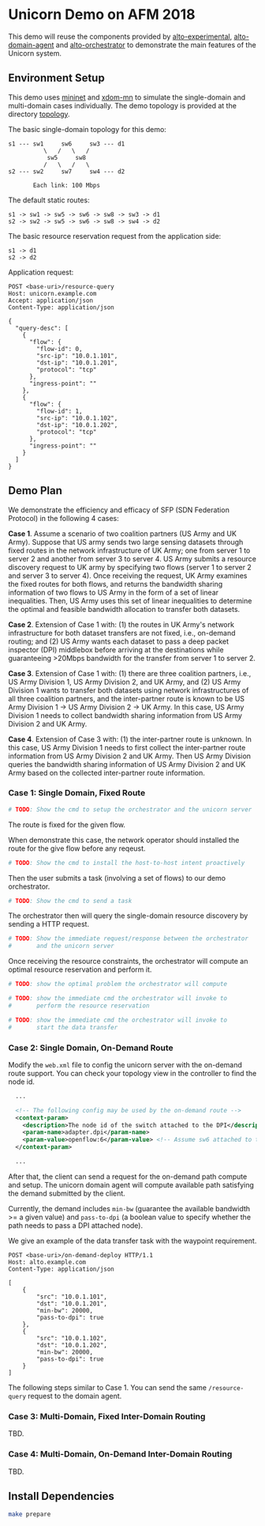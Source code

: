 # Unicorn Demo on AFM 2018

This demo will reuse the components provided by
[alto-experimental](https://github.com/openalto/alto-experimental),
[alto-domain-agent](https://github.com/openalto/alto-domain-agent) and
[alto-orchestrator](https://github.com/openalto/alto-orchestrator) to
demonstrate the main features of the Unicorn system.

## Environment Setup

This demo uses [mininet](https://github.com/mininet/mininet) and
[xdom-mn](https://github.com/openalto/xdom-mn) to simulate the single-domain
and multi-domain cases individually. The demo topology is provided at the
directory
[topology](https://github.com/openalto/demo-utils/tree/afm2018/topology).

The basic single-domain topology for this demo:

```
s1 --- sw1     sw6     sw3 --- d1
          \   /   \   /
           sw5     sw8
          /   \   /   \
s2 --- sw2     sw7     sw4 --- d2

       Each link: 100 Mbps
```

The default static routes:

```
s1 -> sw1 -> sw5 -> sw6 -> sw8 -> sw3 -> d1
s2 -> sw2 -> sw5 -> sw6 -> sw8 -> sw4 -> d2
```

The basic resource reservation request from the application side:

```
s1 -> d1
s2 -> d2
```

Application request:

``` http
POST <base-uri>/resource-query
Host: unicorn.example.com
Accept: application/json
Content-Type: application/json

{
  "query-desc": [
    {
      "flow": {
        "flow-id": 0,
        "src-ip": "10.0.1.101",
        "dst-ip": "10.0.1.201",
        "protocol": "tcp"
      },
      "ingress-point": ""
    },
    {
      "flow": {
        "flow-id": 1,
        "src-ip": "10.0.1.102",
        "dst-ip": "10.0.1.202",
        "protocol": "tcp"
      },
      "ingress-point": ""
    }
  ]
}
```

## Demo Plan

We demonstrate the efficiency and efficacy of SFP (SDN Federation Protocol) in
the following 4 cases:

**Case 1**. Assume a scenario of two coalition partners (US Army and UK Army).
Suppose that US army sends two large sensing datasets through fixed routes in
the network infrastructure of UK Army; one from server 1 to server 2 and
another from server 3 to server 4. US Army submits a resource discovery request
to UK army by specifying two flows (server 1 to server 2 and server 3 to server
4). Once receiving the request, UK Army examines the fixed routes for both
flows, and returns the bandwidth sharing information of two flows to US Army in
the form of a set of linear inequalities. Then, US Army uses this set of linear
inequalities to determine the optimal and feasible bandwidth allocation to
transfer both datasets.

**Case 2**. Extension of Case 1 with: (1) the routes in UK Army's network
infrastructure for both dataset transfers are not fixed, i.e., on-demand
routing; and (2) US Army wants each dataset to pass a deep packet inspector
(DPI) middlebox before arriving at the destinations while guaranteeing >20Mbps
bandwidth for the transfer from server 1 to server 2. 

**Case 3**. Extension of Case 1 with: (1) there are three coalition partners, i.e.,
US Army Division 1, US Army Division 2, and UK Army, and (2) US Army Division 1
wants to transfer both datasets using network infrastructures of all three
coalition partners, and the inter-partner route is known to be US Army Division
1 -> US Army Division 2 -> UK Army. In this case, US Army Division 1 needs to
collect bandwidth sharing information from US Army Division 2 and UK Army.

**Case 4**. Extension of Case 3 with: (1) the inter-partner route is unknown. In
this case, US Army Division 1 needs to first collect the inter-partner route
information from US Army Division 2 and UK Army. Then US Army Division queries
the bandwidth sharing information of US Army Division 2 and UK Army based on
the collected inter-partner route information.

### Case 1: Single Domain, Fixed Route

``` bash
# TODO: Show the cmd to setup the orchestrator and the unicorn server

```

The route is fixed for the given flow.

When demonstrate this case, the network operator should installed the route for
the give flow before any reqeust.

``` bash
# TODO: Show the cmd to install the host-to-host intent proactively

```

Then the user submits a task (involving a set of flows) to our demo
orchestrator.

``` bash
# TODO: Show the cmd to send a task

```

The orchestrator then will query the single-domain resource discovery by
sending a HTTP request.

``` bash
# TODO: Show the immediate request/response between the orchestrator
#       and the unicorn server

```

Once receiving the resource constraints, the orchestrator will compute an
optimal resource reservation and perform it.

``` bash
# TODO: show the optimal problem the orchestrator will compute 

# TODO: show the immediate cmd the orchestrator will invoke to
#       perform the resource reservation

# TODO: show the immediate cmd the orchestrator will invoke to
#       start the data transfer

```

### Case 2: Single Domain, On-Demand Route

Modify the `web.xml` file to config the unicorn server with the on-demand route
support. You can check your topology view in the controller to find the node
id.

``` xml
  ...

  <!-- The following config may be used by the on-demand route -->
  <context-param>
    <description>The node id of the switch attached to the DPI</description>
    <param-name>adapter.dpi</param-name>
    <param-value>openflow:6</param-value> <!-- Assume sw6 attached to the DPI node -->
  </context-param>

  ...
```

After that, the client can send a request for the on-demand path compute and
setup. The unicorn domain agent will compute available path satisfying the
demand submitted by the client.

Currently, the demand includes `min-bw` (guarantee the available bandwidth >= a
given value) and `pass-to-dpi` (a boolean value to specify whether the path
needs to pass a DPI attached node).

We give an example of the data transfer task with the waypoint requirement.

``` http
POST <base-uri>/on-demand-deploy HTTP/1.1
Host: alto.example.com
Content-Type: application/json

[
    {
        "src": "10.0.1.101",
        "dst": "10.0.1.201",
        "min-bw": 20000,
        "pass-to-dpi": true
    },
    {
        "src": "10.0.1.102",
        "dst": "10.0.1.202",
        "min-bw": 20000,
        "pass-to-dpi": true
    }
]
```

The following steps similar to Case 1. You can send the same `/resource-query`
request to the domain agent.

### Case 3: Multi-Domain, Fixed Inter-Domain Routing

TBD.

### Case 4: Multi-Domain, On-Demand Inter-Domain Routing

TBD.

## Install Dependencies

``` bash
make prepare
```

